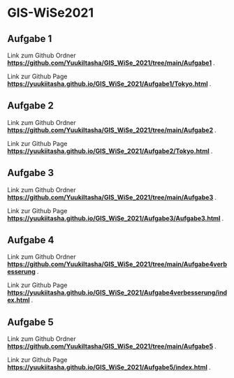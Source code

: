 # GIS-WiSe2021

<h2> Aufgabe 1 </h2>
<p>Link zum Github Ordner <b><a href="https://github.com/YuukiItasha/GIS_WiSe_2021/tree/main/Aufgabe1">https://github.com/YuukiItasha/GIS_WiSe_2021/tree/main/Aufgabe1</a> </b>.</p>
<p>Link zur Github Page <b><a href="https://yuukiitasha.github.io/GIS_WiSe_2021/Aufgabe1/Tokyo.html">https://yuukiitasha.github.io/GIS_WiSe_2021/Aufgabe1/Tokyo.html</a> </b>.</p>

<h2> Aufgabe 2 </h2>
<p>Link zum Github Ordner <b><a href="https://github.com/YuukiItasha/GIS_WiSe_2021/tree/main/Aufgabe2">https://github.com/YuukiItasha/GIS_WiSe_2021/tree/main/Aufgabe2</a> </b>.</p>
<p>Link zur Github Page <b><a href="https://yuukiitasha.github.io/GIS_WiSe_2021/Aufgabe2/Tokyo.html">https://yuukiitasha.github.io/GIS_WiSe_2021/Aufgabe2/Tokyo.html</a> </b>.</p>

<h2> Aufgabe 3 </h2>
<p>Link zum Github Ordner <b><a href="https://github.com/YuukiItasha/GIS_WiSe_2021/tree/main/Aufgabe3">https://github.com/YuukiItasha/GIS_WiSe_2021/tree/main/Aufgabe3</a> </b>.</p>
<p>Link zur Github Page <b><a href="https://yuukiitasha.github.io/GIS_WiSe_2021/Aufgabe3/Aufgabe3.html">https://yuukiitasha.github.io/GIS_WiSe_2021/Aufgabe3/Aufgabe3.html</a> </b>.</p>

<h2> Aufgabe 4 </h2>
<p>Link zum Github Ordner <b><a href="https://github.com/YuukiItasha/GIS_WiSe_2021/tree/main/Aufgabe4verbesserung">https://github.com/YuukiItasha/GIS_WiSe_2021/tree/main/Aufgabe4verbesserung</a> </b>.</p>
<p>Link zur Github Page <b><a href="https://yuukiitasha.github.io/GIS_WiSe_2021/Aufgabe4verbesserung/index.html">https://yuukiitasha.github.io/GIS_WiSe_2021/Aufgabe4verbesserung/index.html</a> </b>.</p>

<h2> Aufgabe 5 </h2>
<p>Link zum Github Ordner <b><a href="https://github.com/YuukiItasha/GIS_WiSe_2021/tree/main/Aufgabe5">https://github.com/YuukiItasha/GIS_WiSe_2021/tree/main/Aufgabe5</a> </b>.</p>
<p>Link zur Github Page <b><a href="https://yuukiitasha.github.io/GIS_WiSe_2021/Aufgabe5/index.html">https://yuukiitasha.github.io/GIS_WiSe_2021/Aufgabe5/index.html</a> </b>.</p>

